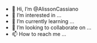 - 👋 Hi, I’m @AlissonCassiano
- 👀 I’m interested in ...
- 🌱 I’m currently learning ...
- 💞️ I’m looking to collaborate on ...
- 📫 How to reach me ...

<!---
AlissonCassiano/AlissonCassiano is a ✨ special ✨ repository because its `README.md` (this file) appears on your GitHub profile.
You can click the Preview link to take a look at your changes.
--->
